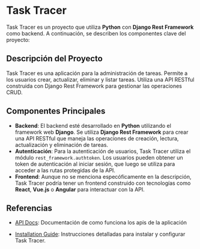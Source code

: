 # Task Tracer

Task Tracer es un proyecto que utiliza **Python** con **Django Rest Framework** como backend. A continuación, se describen los componentes clave del proyecto:

## Descripción del Proyecto
Task Tracer es una aplicación para la administración de tareas. Permite a los usuarios crear, actualizar, eliminar y listar tareas. Utiliza una API RESTful construida con Django Rest Framework para gestionar las operaciones CRUD.

## Componentes Principales
- **Backend**: El backend esté desarrollado en **Python** utilizando el framework web **Django**. Se utiliza **Django Rest Framework** para crear una API RESTful que maneja las operaciones de creación, lectura, actualización y eliminación de tareas.
- **Autenticación**: Para la autenticación de usuarios, Task Tracer utiliza el módulo `rest_framework.authtoken`. Los usuarios pueden obtener un token de autenticación al iniciar sesión, que luego se utiliza para acceder a las rutas protegidas de la API.
- **Frontend**: Aunque no se menciona especóficamente en la descripción, Task Tracer podría tener un frontend construido con tecnologías como **React**, **Vue.js** o **Angular** para interactuar con la API.

## Referencias

- [API Docs](https://github.com/DaytonPlus/task_tracer-backend/blob/master/wiki/apis.md): Documentación de como funciona los apis de la aplicación

- [Installation Guide](https://github.com/DaytonPlus/task_tracer-backend/blob/master/wiki/installation.md): Instrucciones detalladas para instalar y configurar Task Tracer.

